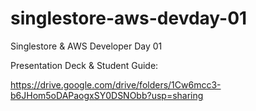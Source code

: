 # singlestore-aws-devday-01
Singlestore & AWS Developer Day 01

Presentation Deck & Student Guide:

https://drive.google.com/drive/folders/1Cw6mcc3-b6JHom5oDAPaogxSY0DSNObb?usp=sharing
